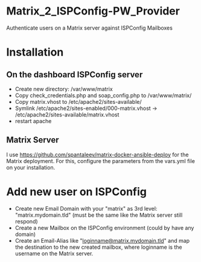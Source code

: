 # Matrix_2_ISPConfig-PW_Provider
Authenticate users on a Matrix server against ISPConfig Mailboxes


# Installation
## On the dashboard ISPConfig server

- Create new directory: /var/www/matrix
- Copy check_credentials.php and soap_config.php to /var/www/matrix/
- Copy matrix.vhost to /etc/apache2/sites-available/
- Symlink /etc/apache2/sites-enabled/000-matrix.vhost -> /etc/apache2/sites-available/matrix.vhost
- restart apache

## Matrix Server
I use https://github.com/spantaleev/matrix-docker-ansible-deploy for the Matrix deployment. For this, configure the parameters from the vars.yml file on your installation.

# Add new user on ISPConfig
- Create new Email Domain with your "matrix" as 3rd level: "matrix.mydomain.tld" (must be the same like the Matrix server still respond)
- Create a new Mailbox on the ISPConfig environment (could by have any domain)
- Create an Email-Alias like "loginname@matrix.mydomain.tld" and map the destination to the new created mailbox, where loginname is the username on the Matrix server.
